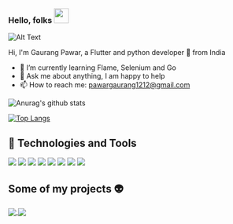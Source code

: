 ### Hello, folks <img src="https://raw.githubusercontent.com/MartinHeinz/MartinHeinz/master/wave.gif" width="30px">
![Alt Text](https://media.giphy.com/media/vFKqnCdLPNOKc/giphy.gif)



Hi, I'm Gaurang Pawar, a Flutter and python developer 🚀 from India



- 🌱 I’m currently learning Flame, Selenium and Go
- 💬 Ask me about anything, I am happy to help
- 📫 How to reach me: pawargaurang1212@gmail.com 



![Anurag's github stats](https://github-readme-stats.vercel.app/api?username=gaurang98671&show_icons=true&theme=radical)

[![Top Langs](https://github-readme-stats.vercel.app/api/top-langs/?username=gaurang98671)](https://github.com/anuraghazra/github-readme-stats)

## :wrench: Technologies and Tools
![](https://img.shields.io/badge/Editor-IntelliJ_IDEA-informational?style=flat&logo=<>&logoColor=white&color=2bbc8a)
![](https://img.shields.io/badge/Tools-SQL-informational?style=flat&logo=<>&logoColor=white&color=2bbc8a)
![](https://img.shields.io/badge/Tools-Firebase-informational?style=flat&logo=<>&logoColor=white&color=2bbc8a)
![](https://img.shields.io/badge/Code-Python-informational?style=flat&logo=<>&logoColor=white&color=2bbc8a)
![](https://img.shields.io/badge/Code-Dart-informational?style=flat&logo=<>&logoColor=white&color=2bbc8a)
![](https://img.shields.io/badge/Framework-Flutter-informational?style=flat&logo=<>&logoColor=white&color=2bbc8a)
![](https://img.shields.io/badge/Framework-Flask-informational?style=flat&logo=<>&logoColor=white&color=2bbc8a)
![](https://img.shields.io/badge/OS-Windows-informational?style=flat&logo=<>&logoColor=white&color=2bbc8a)



## Some of my projects :alien:

<a href="https://github.com/anuraghazra/github-readme-stats">
  <img align="center" src="https://github-readme-stats.vercel.app/api/pin/?username=gaurang98671&repo=Whatsapp-Chatbot" />
</a>

<a href="https://github.com/anuraghazra/github-readme-stats">
  <img align="center" src="https://github-readme-stats.vercel.app/api/pin/?username=gaurang98671&repo=parking_app" />
</a>



